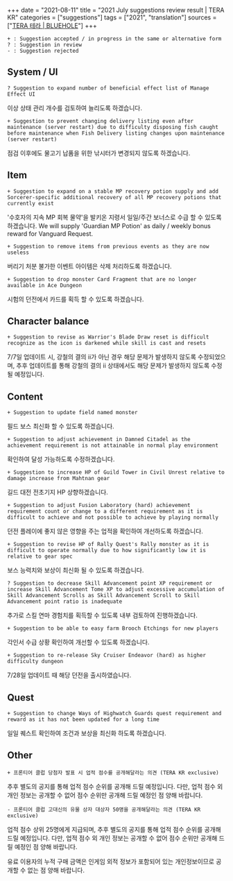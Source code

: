 +++
date = "2021-08-11"
title = "2021 July suggestions review result | TERA KR"
categories = ["suggestions"]
tags = ["2021", "translation"]
sources = ["[TERA 테라 | BLUEHOLE](https://playtera.co.kr/news/devnotes/535)"]
+++

```
+ : Suggestion accepted / in progress in the same or alternative form 
? : Suggestion in review
- : Suggestion rejected
```

## System / UI

```
? Suggestion to expand number of beneficial effect list of Manage Effect UI
```

이상 상태 관리 개수를 검토하여 늘리도록 하겠습니다.

```
+ Suggestion to prevent changing delivery listing even after maintenance (server restart) due to difficulty disposing fish caught before maintenance when Fish Delivery listing changes upon maintenance (server restart) 
```

점검 이후에도 물고기 납품을 위한 낚시터가 변경되지 않도록 하겠습니다.

## Item

```
+ Suggestion to expand on a stable MP recovery potion supply and add Sorcerer-specific additional recovery of all MP recovery potions that currently exist
```

'수호자의 지속 MP 회복 물약'을 발키온 지령서 일일/주간 보너스로 수급 할 수 있도록 하겠습니다.
We will supply 'Guardian MP Potion' as daily / weekly bonus reward for Vanguard Request.

```
+ Suggestion to remove items from previous events as they are now useless
```

버리기 처분 불가한 이벤트 아이템은 삭제 처리하도록 하겠습니다.

```
+ Suggestion to drop monster Card Fragment that are no longer available in Ace Dungeon
```

시험의 던전에서 카드를 획득 할 수 있도록 하겠습니다.

## Character balance

```
+ Suggestion to revise as Warrior's Blade Draw reset is difficult recognize as the icon is darkened while skill is cast and resets
```

7/7일 업데이트 시, 강철의 결의 ii가 아닌 경우 해당 문제가 발생하지 않도록 수정되었으며, 추후 업데이트를 통해 강철의 결의 ii 상태에서도 해당 문제가 발생하지 않도록 수정될 예정입니다.

## Content

```
+ Suggestion to update field named monster
```

필드 보스 최신화 할 수 있도록 하겠습니다.

```
+ Suggestion to adjust achievement in Damned Citadel as the achievement requirement is not attainable in normal play environment
```

확인하여 달성 가능하도록 수정하겠습니다.

```
+ Suggestion to increase HP of Guild Tower in Civil Unrest relative to damage increase from Mahtnan gear
```

길드 대전 전초기지 HP 상향하겠습니다.

```
+ Suggestion to adjust Fusion Laboratory (hard) achievement requirement count or change to a different requirement as it is difficult to achieve and not possible to achieve by playing normally
```

던전 플레이에 좋지 않은 영향을 주는 업적을 확인하여 개선하도록 하겠습니다.

```
+ Suggestion to revise HP of Rally Quest's Rally monster as it is difficult to operate normally due to how significantly low it is relative to gear spec
```

보스 능력치와 보상이 최신화 될 수 있도록 하겠습니다.

```
? Suggestion to decrease Skill Advancement point XP requirement or increase Skill Advancement Tome XP to adjust excessive accumulation of Skill Advancement Scrolls as Skill Advancement Scroll to Skill Advancement point ratio is inadequate
```

추가로 스킬 연마 경험치를 획득할 수 있도록 내부 검토하여 진행하겠습니다.

```
+ Suggestion to be able to easy farm Brooch Etchings for new players
```

각인서 수급 상황 확인하여 개선할 수 있도록 하겠습니다.

```
+ Suggestion to re-release Sky Cruiser Endeavor (hard) as higher difficulty dungeon
```

7/28일 업데이트 때 해당 던전을 출시하였습니다.

## Quest

```
+ Suggestion to change Ways of Highwatch Guards quest requirement and reward as it has not been updated for a long time
```

일일 퀘스트 확인하여 조건과 보상을 최신화 하도록 하겠습니다.

## Other

```
+ 프론티어 클럽 당첨자 발표 시 업적 점수를 공개해달라는 의견 (TERA KR exclusive)
```

추후 별도의 공지를 통해 업적 점수 순위를 공개해 드릴 예정입니다. 다만, 업적 점수 외 개인 정보는 공개할 수 없어 점수 순위만 공개해 드릴 예정인 점 양해 바랍니다.

```
- 프론티어 클럽 고대신의 유물 상자 대상자 50명을 공개해달라는 의견 (TERA KR exclusive)
```

업적 점수 상위 25명에게 지급되며, 추후 별도의 공지를 통해 업적 점수 순위를 공개해 드릴 예정입니다. 다만, 업적 점수 외 개인 정보는 공개할 수 없어 점수 순위만 공개해 드릴 예정인 점 양해 바랍니다.

유료 이용자의 누적 구매 금액은 인게임 외적 정보가 포함되어 있는 개인정보이므로 공개할 수 없는 점 양해 바랍니다.

